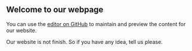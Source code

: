 ## Welcome to our webpage

You can use the [editor on GitHub](https://github.com/tesla-liuyue/xvanzhuanshebei/edit/master/README.md) to maintain and preview the content for our website.

Our website is not finish. So if you have any idea, tell us please.

